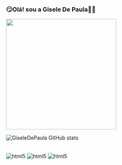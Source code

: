 ### 😏Olá! sou a Gisele De Paula🤜🤛


<div aling="center">
<img src="https://user-images.githubusercontent.com/126036479/220813025-3d497b67-05bc-47eb-ae58-79d00d06ee02.PNG" width="300px" />
</div>


![GiseleDePaula GitHub stats](https://github-readme-stats.vercel.app/api?username=GiseleDePaula&show_icons=true&theme=radical)



<div style="display: inline_block"><br/>
<img align="center" alt="html5" src="https://img.shields.io/badge/HTML-239120?style=for-the-badge&logo=html5&logoColor=white" />
<img align="center" alt="html5" src="https://img.shields.io/badge/JavaScript-F7DF1E?style=for-the-badge&logo=javascript&logoColor=black" />
<img align="center" alt="html5" src="https://img.shields.io/badge/CSS-239120?&style=for-the-badge&logo=css3&logoColor=white" />
</div>

